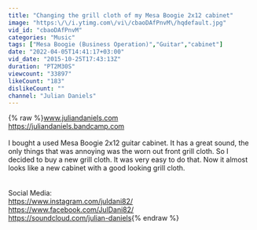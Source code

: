```yaml
---
title: "Changing the grill cloth of my Mesa Boogie 2x12 cabinet"
image: "https:\/\/i.ytimg.com\/vi\/cbaoDAfPnvM\/hqdefault.jpg"
vid_id: "cbaoDAfPnvM"
categories: "Music"
tags: ["Mesa Boogie (Business Operation)","Guitar","cabinet"]
date: "2022-04-05T14:41:17+03:00"
vid_date: "2015-10-25T17:43:13Z"
duration: "PT2M30S"
viewcount: "33897"
likeCount: "183"
dislikeCount: ""
channel: "Julian Daniels"
---
```

{% raw %}www.juliandaniels.com<br /><a rel="nofollow" target="blank" href="https://juliandaniels.bandcamp.com">https://juliandaniels.bandcamp.com</a><br /><br />I bought a used Mesa Boogie 2x12 guitar cabinet. It has a great sound, the only things that was annoying was the worn out front grill cloth. So I decided to buy a new grill cloth. It was very easy to do that. Now it almost looks like a new cabinet with a good looking grill cloth.<br /><br /><br />Social Media:<br /><a rel="nofollow" target="blank" href="https://www.instagram.com/juldani82/">https://www.instagram.com/juldani82/</a><br /><a rel="nofollow" target="blank" href="https://www.facebook.com/JulDani82/">https://www.facebook.com/JulDani82/</a><br /><a rel="nofollow" target="blank" href="https://soundcloud.com/julian-daniels">https://soundcloud.com/julian-daniels</a>{% endraw %}
